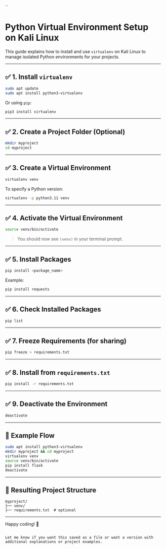  ``
# Python Virtual Environment Setup on Kali Linux

This guide explains how to install and use `virtualenv` on Kali Linux to manage isolated Python environments for your projects.

---

## ✅ 1. Install `virtualenv`

```bash
sudo apt update
sudo apt install python3-virtualenv
````

Or using `pip`:

```bash
pip3 install virtualenv
```

---

## ✅ 2. Create a Project Folder (Optional)

```bash
mkdir myproject
cd myproject
```

---

## ✅ 3. Create a Virtual Environment

```bash
virtualenv venv
```

To specify a Python version:

```bash
virtualenv -p python3.11 venv
```

---

## ✅ 4. Activate the Virtual Environment

```bash
source venv/bin/activate
```

> You should now see `(venv)` in your terminal prompt.

---

## ✅ 5. Install Packages

```bash
pip install <package_name>
```

Example:

```bash
pip install requests
```

---

## ✅ 6. Check Installed Packages

```bash
pip list
```

---

## ✅ 7. Freeze Requirements (for sharing)

```bash
pip freeze > requirements.txt
```

---

## ✅ 8. Install from `requirements.txt`

```bash
pip install -r requirements.txt
```

---

## ✅ 9. Deactivate the Environment

```bash
deactivate
```

---

## 🔁 Example Flow

```bash
sudo apt install python3-virtualenv
mkdir myproject && cd myproject
virtualenv venv
source venv/bin/activate
pip install flask
deactivate
```

---

## 📁 Resulting Project Structure

```
myproject/
├── venv/
├── requirements.txt  # optional
```

---

Happy coding! 🐍

```

Let me know if you want this saved as a file or want a version with additional explanations or project examples.
```
